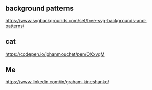 ## background patterns

https://www.svgbackgrounds.com/set/free-svg-backgrounds-and-patterns/

## cat

https://codepen.io/johanmouchet/pen/OXxvqM

## Me

https://www.linkedin.com/in/graham-kineshanko/
